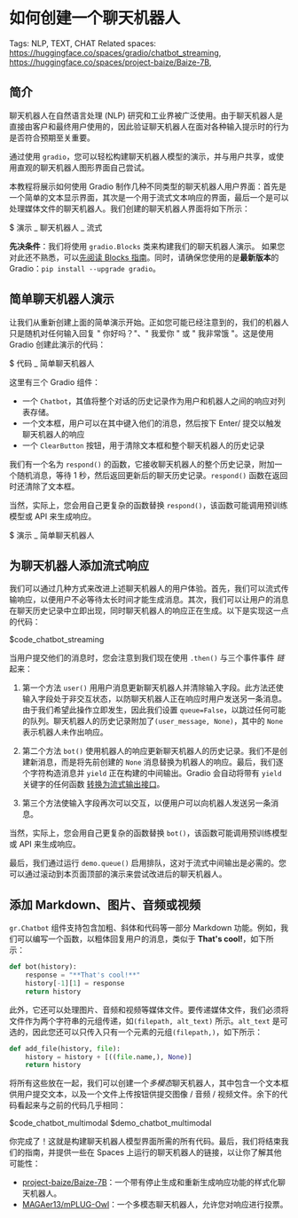 # 如何创建一个聊天机器人

Tags: NLP, TEXT, CHAT
Related spaces: https://huggingface.co/spaces/gradio/chatbot_streaming, https://huggingface.co/spaces/project-baize/Baize-7B, 
## 简介

聊天机器人在自然语言处理 (NLP) 研究和工业界被广泛使用。由于聊天机器人是直接由客户和最终用户使用的，因此验证聊天机器人在面对各种输入提示时的行为是否符合预期至关重要。

通过使用 `gradio`，您可以轻松构建聊天机器人模型的演示，并与用户共享，或使用直观的聊天机器人图形界面自己尝试。

本教程将展示如何使用 Gradio 制作几种不同类型的聊天机器人用户界面：首先是一个简单的文本显示界面，其次是一个用于流式文本响应的界面，最后一个是可以处理媒体文件的聊天机器人。我们创建的聊天机器人界面将如下所示：

$ 演示 _ 聊天机器人 _ 流式

**先决条件**：我们将使用 `gradio.Blocks` 类来构建我们的聊天机器人演示。
如果您对此还不熟悉，可以[先阅读 Blocks 指南](https://gradio.app/quickstart/#blocks-more-flexibility-and-control)。同时，请确保您使用的是**最新版本**的 Gradio：`pip install --upgrade gradio`。

## 简单聊天机器人演示

让我们从重新创建上面的简单演示开始。正如您可能已经注意到的，我们的机器人只是随机对任何输入回复 " 你好吗？"、" 我爱你 " 或 " 我非常饿 "。这是使用 Gradio 创建此演示的代码：

$ 代码 _ 简单聊天机器人

这里有三个 Gradio 组件：

* 一个 `Chatbot`，其值将整个对话的历史记录作为用户和机器人之间的响应对列表存储。
* 一个文本框，用户可以在其中键入他们的消息，然后按下 Enter/ 提交以触发聊天机器人的响应
* 一个 `ClearButton` 按钮，用于清除文本框和整个聊天机器人的历史记录

我们有一个名为 `respond()` 的函数，它接收聊天机器人的整个历史记录，附加一个随机消息，等待 1 秒，然后返回更新后的聊天历史记录。`respond()` 函数在返回时还清除了文本框。

当然，实际上，您会用自己更复杂的函数替换 `respond()`，该函数可能调用预训练模型或 API 来生成响应。

$ 演示 _ 简单聊天机器人

## 为聊天机器人添加流式响应

我们可以通过几种方式来改进上述聊天机器人的用户体验。首先，我们可以流式传输响应，以便用户不必等待太长时间才能生成消息。其次，我们可以让用户的消息在聊天历史记录中立即出现，同时聊天机器人的响应正在生成。以下是实现这一点的代码：

$code_chatbot_streaming

当用户提交他们的消息时，您会注意到我们现在使用 `.then()` 与三个事件事件 *链* 起来：

1. 第一个方法 `user()` 用用户消息更新聊天机器人并清除输入字段。此方法还使输入字段处于非交互状态，以防聊天机器人正在响应时用户发送另一条消息。由于我们希望此操作立即发生，因此我们设置 `queue=False`，以跳过任何可能的队列。聊天机器人的历史记录附加了`(user_message, None)`，其中的 `None` 表示机器人未作出响应。

2. 第二个方法 `bot()` 使用机器人的响应更新聊天机器人的历史记录。我们不是创建新消息，而是将先前创建的 `None` 消息替换为机器人的响应。最后，我们逐个字符构造消息并 `yield` 正在构建的中间输出。Gradio 会自动将带有 `yield` 关键字的任何函数 [转换为流式输出接口](/key-features/#iterative-outputs)。

3. 第三个方法使输入字段再次可以交互，以便用户可以向机器人发送另一条消息。

当然，实际上，您会用自己更复杂的函数替换 `bot()`，该函数可能调用预训练模型或 API 来生成响应。

最后，我们通过运行 `demo.queue()` 启用排队，这对于流式中间输出是必需的。您可以通过滚动到本页面顶部的演示来尝试改进后的聊天机器人。

## 添加 Markdown、图片、音频或视频

`gr.Chatbot` 组件支持包含加粗、斜体和代码等一部分 Markdown 功能。例如，我们可以编写一个函数，以粗体回复用户的消息，类似于 **That's cool!**，如下所示：

```py
def bot(history):
    response = "**That's cool!**"
    history[-1][1] = response
    return history
```

此外，它还可以处理图片、音频和视频等媒体文件。要传递媒体文件，我们必须将文件作为两个字符串的元组传递，如`(filepath, alt_text)` 所示。`alt_text` 是可选的，因此您还可以只传入只有一个元素的元组`(filepath,)`，如下所示：

```python
def add_file(history, file):
    history = history + [((file.name,), None)]
    return history
```

将所有这些放在一起，我们可以创建一个*多模态*聊天机器人，其中包含一个文本框供用户提交文本，以及一个文件上传按钮供提交图像 / 音频 / 视频文件。余下的代码看起来与之前的代码几乎相同：

$code_chatbot_multimodal
$demo_chatbot_multimodal

你完成了！这就是构建聊天机器人模型界面所需的所有代码。最后，我们将结束我们的指南，并提供一些在 Spaces 上运行的聊天机器人的链接，以让你了解其他可能性：

* [project-baize/Baize-7B](https://huggingface.co/spaces/project-baize/Baize-7B)：一个带有停止生成和重新生成响应功能的样式化聊天机器人。 
* [MAGAer13/mPLUG-Owl](https://huggingface.co/spaces/MAGAer13/mPLUG-Owl)：一个多模态聊天机器人，允许您对响应进行投票。
